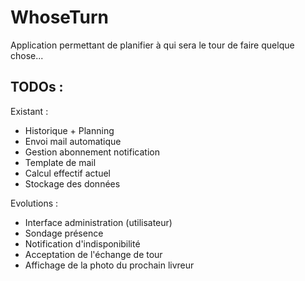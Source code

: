 # WhoseTurn
Application permettant de planifier à qui sera le tour de faire quelque chose...

## TODOs :
Existant :
- Historique + Planning
- Envoi mail automatique
- Gestion abonnement notification
- Template de mail
- Calcul effectif actuel
- Stockage des données

Evolutions :
- Interface administration (utilisateur)
- Sondage présence
- Notification d'indisponibilité
- Acceptation de l'échange de tour
- Affichage de la photo du prochain livreur